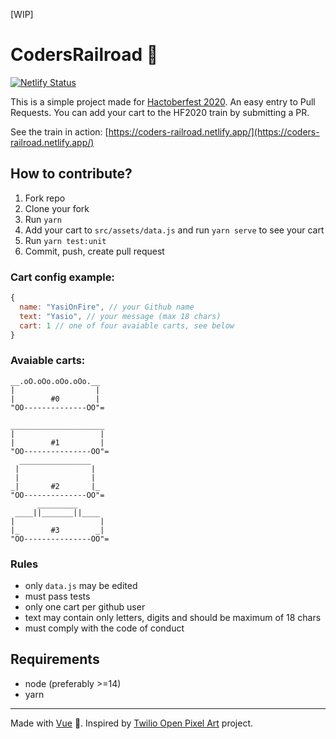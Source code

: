 [WIP]
# CodersRailroad 🚂 
[![Netlify Status](https://api.netlify.com/api/v1/badges/ce52d7e4-bfb2-497c-a46c-096a68712f34/deploy-status)](https://app.netlify.com/sites/coders-railroad/deploys)

This is a simple project made for [Hactoberfest 2020](https://hacktoberfest.digitalocean.com/). An easy entry to Pull Requests. You can add your cart to the HF2020 train by submitting a PR.

See the train in action: [https://coders-railroad.netlify.app/](https://coders-railroad.netlify.app/)

## How to contribute?

1. Fork repo
2. Clone your fork
3. Run `yarn`
4. Add your cart to `src/assets/data.js` and run `yarn serve` to see your cart
5. Run `yarn test:unit`
6. Commit, push, create pull request

### Cart config example:

```javascript
{
  name: "YasiOnFire", // your Github name
  text: "Yasio", // your message (max 18 chars)
  cart: 1 // one of four avaiable carts, see below
}
```

### Avaiable carts:
```
__.oO.oOo.oOo.oOo.__ 
|                  | 
|        #0        | 
"OO--------------OO"=
                      
_____________________ 
|                   | 
|        #1         | 
"OO---------------OO"=
  ________________
 |                |  
 |                |  
_|       #2       |_ 
"OO--------------OO"=
      _________
 ____||_______||____
|                   |
|_       #3        _|
"OO---------------OO"=
```

### Rules

* only `data.js` may be edited
* must pass tests
* only one cart per github user 
* text may contain only letters, digits and should be maximum of 18 chars
* must comply with the code of conduct

## Requirements
* node (preferably >=14)
* yarn

---

Made with [Vue](https://github.com/vuejs/vue) 💚.
Inspired by [Twilio Open Pixel Art](https://open-pixel-art.com/) project.


